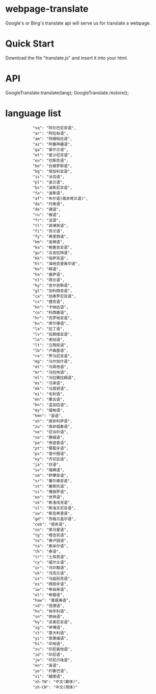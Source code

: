 # webpage-translate
Google's or Bing's translate api will serve us for translate a webpage.

# Quick Start
Download the file "translate.js" and insert it into your html.

# API
GoogleTranslate.translate(lang);
GoogleTranslate.restore();

# language list
                "sq": "阿尔巴尼亚语",
                "ar": "阿拉伯语",
                "am": "阿姆哈拉语",
                "az": "阿塞拜疆语",
                "ga": "爱尔兰语",
                "et": "爱沙尼亚语",
                "eu": "巴斯克语",
                "be": "白俄罗斯语",
                "bg": "保加利亚语",
                "is": "冰岛语",
                "pl": "波兰语",
                "bs": "波斯尼亚语",
                "fa": "波斯语",
                "af": "布尔语(南非荷兰语)",
                "da": "丹麦语",
                "de": "德语",
                "ru": "俄语",
                "fr": "法语",
                "tl": "菲律宾语",
                "fi": "芬兰语",
                "fy": "弗里西语",
                "km": "高棉语",
                "ka": "格鲁吉亚语",
                "gu": "古吉拉特语",
                "kk": "哈萨克语",
                "ht": "海地克里奥尔语",
                "ko": "韩语",
                "ha": "豪萨语",
                "nl": "荷兰语",
                "ky": "吉尔吉斯语",
                "gl": "加利西亚语",
                "ca": "加泰罗尼亚语",
                "cs": "捷克语",
                "kn": "卡纳达语",
                "co": "科西嘉语",
                "hr": "克罗地亚语",
                "ku": "库尔德语",
                "la": "拉丁语",
                "lv": "拉脱维亚语",
                "lo": "老挝语",
                "lt": "立陶宛语",
                "lb": "卢森堡语",
                "ro": "罗马尼亚语",
                "mg": "马尔加什语",
                "mt": "马耳他语",
                "mr": "马拉地语",
                "ml": "马拉雅拉姆语",
                "ms": "马来语",
                "mk": "马其顿语",
                "mi": "毛利语",
                "mn": "蒙古语",
                "bn": "孟加拉语",
                "my": "缅甸语",
                "hmn": "苗语",
                "xh": "南非科萨语",
                "zu": "南非祖鲁语",
                "ne": "尼泊尔语",
                "no": "挪威语",
                "pa": "旁遮普语",
                "pt": "葡萄牙语",
                "ps": "普什图语",
                "ny": "齐切瓦语",
                "ja": "日语",
                "sv": "瑞典语",
                "sm": "萨摩亚语",
                "sr": "塞尔维亚语",
                "st": "塞索托语",
                "si": "僧伽罗语",
                "eo": "世界语",
                "sk": "斯洛伐克语",
                "sl": "斯洛文尼亚语",
                "sw": "斯瓦希里语",
                "gd": "苏格兰盖尔语",
                "ceb": "宿务语",
                "so": "索马里语",
                "tg": "塔吉克语",
                "te": "泰卢固语",
                "ta": "泰米尔语",
                "th": "泰语",
                "tr": "土耳其语",
                "cy": "威尔士语",
                "ur": "乌尔都语",
                "uk": "乌克兰语",
                "uz": "乌兹别克语",
                "es": "西班牙语",
                "iw": "希伯来语",
                "el": "希腊语",
                "haw": "夏威夷语",
                "sd": "信德语",
                "hu": "匈牙利语",
                "sn": "修纳语",
                "hy": "亚美尼亚语",
                "ig": "伊博语",
                "it": "意大利语",
                "yi": "意第绪语",
                "hi": "印地语",
                "su": "印尼巽他语",
                "id": "印尼语",
                "jw": "印尼爪哇语",
                "en": "英语",
                "yo": "约鲁巴语",
                "vi": "越南语",
                "zh-TW": "中文(繁体)",
                "zh-CN": "中文(简体)"
                
                
                
                
